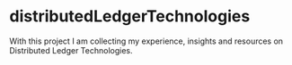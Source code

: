 # distributedLedgerTechnologies
With this project I am collecting my experience, insights and resources on Distributed Ledger Technologies.
